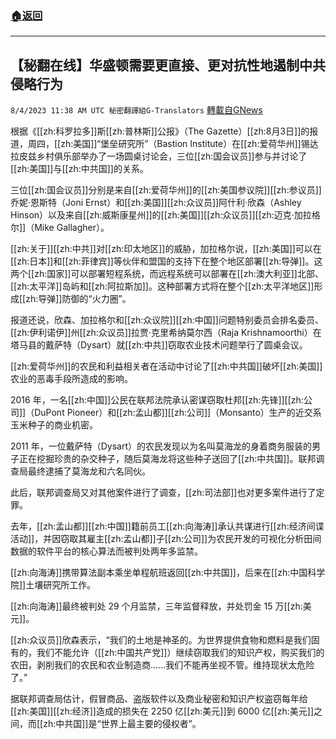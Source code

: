 ###  [:house:返回](README.md)
---


## 【秘翻在线】华盛顿需要更直接、更对抗性地遏制中共侵略行为
`8/4/2023 11:38 AM UTC 秘密翻譯組G-Translators` [轉載自GNews](https://gnews.org/articles/1524008)

根据《[[zh:科罗拉多]]斯[[zh:普林斯]]公报》（The Gazette）[[zh:8月3日]]的报道，周四，[[zh:美国]]“堡垒研究所”（Bastion Institute）在[[zh:爱荷华州]]锡达拉皮兹乡村俱乐部举办了一场圆桌讨论会，三位[[zh:国会议员]]参与并讨论了[[zh:美国]]与[[zh:中共国]]的关系。

三位[[zh:国会议员]]分别是来自[[zh:爱荷华州]]的[[zh:美国参议院]][[zh:参议员]]乔妮·恩斯特（Joni Ernst）和[[zh:美国]][[zh:众议员]]阿什利·欣森（Ashley Hinson）以及来自[[zh:威斯康星州]]的[[zh:美国]][[zh:众议员]][[zh:迈克·加拉格尔]]（Mike Gallagher）。

[[zh:关于]][[zh:中共]]对[[zh:印太地区]]的威胁，加拉格尔说，[[zh:美国]]可以在[[zh:日本]]和[[zh:菲律宾]]等伙伴和盟国的支持下在整个地区部署[[zh:导弹]]。这两个[[zh:国家]]可以部署短程系统，而远程系统可以部署在[[zh:澳大利亚]]北部、[[zh:太平洋]]岛屿和[[zh:阿拉斯加]]。这种部署方式将在整个[[zh:太平洋地区]]形成[[zh:导弹]]防御的“火力圈”。

报道还说，欣森、加拉格尔和[[zh:众议院]][[zh:中国]]问题特别委员会排名委员、[[zh:伊利诺伊]]州[[zh:众议员]]拉贾·克里希纳莫尔西（Raja Krishnamoorthi）在塔马县的戴萨特（Dysart）就[[zh:中共]]窃取农业技术问题举行了圆桌会议。

[[zh:爱荷华州]]的农民和利益相关者在活动中讨论了[[zh:中共国]]破坏[[zh:美国]]农业的恶毒手段所造成的影响。

2016 年，一名[[zh:中国]]公民在联邦法院承认密谋窃取杜邦[[zh:先锋]][[zh:公司]]（DuPont Pioneer）和[[zh:孟山都]][[zh:公司]]（Monsanto）生产的近交系玉米种子的商业机密。

2011 年，一位戴萨特（Dysart）的农民发现以为名叫莫海龙的身着商务服装的男子正在挖掘珍贵的杂交种子，随后莫海龙将这些种子送回了[[zh:中共国]]。联邦调查局最终逮捕了莫海龙和六名同伙。

此后，联邦调查局又对其他案件进行了调查，[[zh:司法部]]也对更多案件进行了定罪。

去年，[[zh:孟山都]][[zh:中国]]籍前员工[[zh:向海涛]]承认共谋进行[[zh:经济间谍活动]]，并因窃取其雇主[[zh:孟山都]]子[[zh:公司]]为农民开发的可视化分析田间数据的软件平台的核心算法而被判处两年多监禁。

[[zh:向海涛]]携带算法副本乘坐单程航班返回[[zh:中共国]]，后来在[[zh:中国科学院]]土壤研究所工作。

[[zh:向海涛]]最终被判处 29 个月监禁，三年监督释放，并处罚金 15 万[[zh:美元]]。

[[zh:众议员]]欣森表示，“我们的土地是神圣的。为世界提供食物和燃料是我们固有的，我们不能允许（[[zh:中国共产党]]）继续窃取我们的知识产权，购买我们的农田，剥削我们的农民和农业制造商......我们不能再坐视不管。维持现状太危险了。”

据联邦调查局估计，假冒商品、盗版软件以及商业秘密和知识产权盗窃每年给[[zh:美国]][[zh:经济]]造成的损失在 2250 亿[[zh:美元]]到 6000 亿[[zh:美元]]之间，而[[zh:中共国]]是“世界上最主要的侵权者”。
